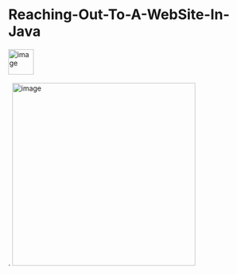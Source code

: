# Reaching-Out-To-A-WebSite-In-Java
<img width="51" alt="image" src="https://github.com/berenpolat/Reaching-Out-To-A-WebSite-In-Java/assets/118939273/08dabe31-9407-4bee-929f-e331470924a8"> <br><br>.
<img width="368" alt="image" src="https://github.com/berenpolat/Reaching-Out-To-A-WebSite-In-Java/assets/118939273/e3c88ecf-acc7-4205-ae2f-156c121f59a9">

